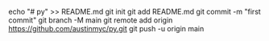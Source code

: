 echo "# py" >> README.md
git init
git add README.md
git commit -m "first commit"
git branch -M main
git remote add origin https://github.com/austinmyc/py.git
git push -u origin main
